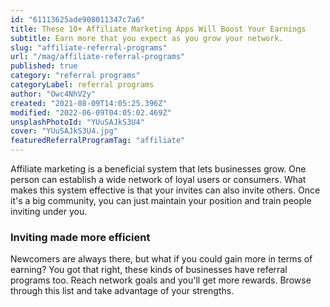 ```yaml
---
id: "61113625ade908011347c7a6"
title: These 10+ Affiliate Marketing Apps Will Boost Your Earnings
subtitle: Earn more that you expect as you grow your network.
slug: "affiliate-referral-programs"
url: "/mag/affiliate-referral-programs"
published: true
category: "referral programs"
categoryLabel: referral programs
author: "Owc4NhV2y"
created: "2021-08-09T14:05:25.396Z"
modified: "2022-06-09T04:05:02.469Z"
unsplashPhotoId: "YUuSAJkS3U4"
cover: "YUuSAJkS3U4.jpg"
featuredReferralProgramTag: "affiliate"
---
```

Affiliate marketing is a beneficial system that lets businesses grow. One person can establish a wide network of loyal users or consumers. What makes this system effective is that your invites can also invite others. Once it's a big community, you can just maintain your position and train people inviting under you.

### **Inviting made more efficient**

Newcomers are always there, but what if you could gain more in terms of earning? You got that right, these kinds of businesses have referral programs too. Reach network goals and you'll get more rewards. Browse through this list and take advantage of your strengths.